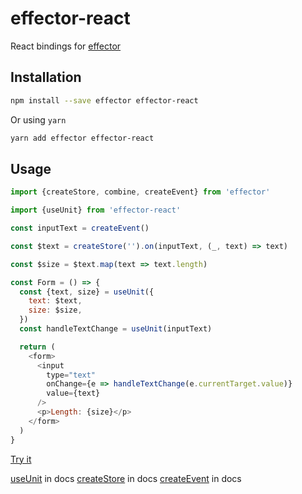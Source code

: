 # effector-react

React bindings for [effector](https://www.npmjs.com/package/effector)

## Installation

```bash
npm install --save effector effector-react
```

Or using `yarn`

```bash
yarn add effector effector-react
```

## Usage

```js
import {createStore, combine, createEvent} from 'effector'

import {useUnit} from 'effector-react'

const inputText = createEvent()

const $text = createStore('').on(inputText, (_, text) => text)

const $size = $text.map(text => text.length)

const Form = () => {
  const {text, size} = useUnit({
    text: $text,
    size: $size,
  })
  const handleTextChange = useUnit(inputText)

  return (
    <form>
      <input
        type="text"
        onChange={e => handleTextChange(e.currentTarget.value)}
        value={text}
      />
      <p>Length: {size}</p>
    </form>
  )
}
```

[Try it](https://share.effector.dev/gjsgk6oh)

[useUnit](https://effector.dev/docs/api/effector-react/useUnit) in docs
[createStore](https://effector.dev/docs/api/effector/createStore) in docs
[createEvent](https://effector.dev/docs/api/effector/createEvent) in docs
